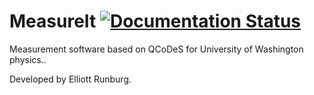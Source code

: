 # MeasureIt [![Documentation Status](https://readthedocs.org/projects/measureituw/badge/?version=latest)](https://measureituw.readthedocs.io/en/latest/?badge=latest)
Measurement software based on QCoDeS for University of Washington physics..

Developed by Elliott Runburg.
